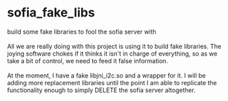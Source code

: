 # sofia_fake_libs
build some fake libraries to fool the sofia server with<br>
<br>
All we are really doing with this project is using it to build fake libraries. The joying software chokes if it thinks it isn't in charge of everything, so as we take a bit of control, we need to feed it false information.<br>
<br>
At the moment, I have a fake libjni_i2c.so and a wrapper for it. I will be adding more replacement libraries until the point I am able to replicate the functionality enough to simply DELETE the sofia server altogether.
